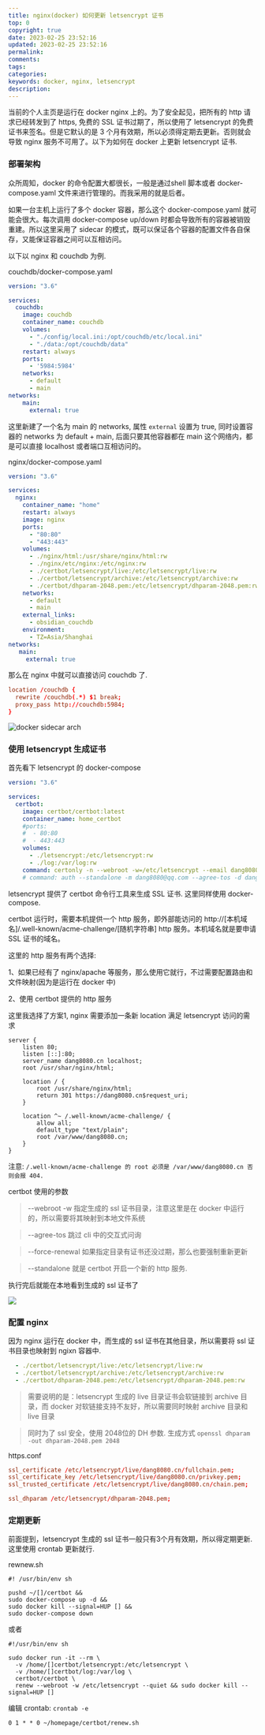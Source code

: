 ```yaml
---
title: nginx(docker) 如何更新 letsencrypt 证书
top: 0
copyright: true
date: 2023-02-25 23:52:16
updated: 2023-02-25 23:52:16
permalink:
comments:
tags:
categories:
keywords: docker, nginx, letsencrypt
description:
---
```

当前的个人主页是运行在 docker nginx 上的。为了安全起见，把所有的 http 请求已经转发到了 https, 免费的 SSL 证书过期了，所以使用了 letsencrypt 的免费证书来签名。但是它默认的是 3 个月有效期，所以必须得定期去更新。否则就会导致 nginx 服务不可用了。以下为如何在 docker 上更新 letsencrypt 证书.

<!-- more -->

### 部署架构

众所周知，docker 的命令配置大都很长，一般是通过shell 脚本或者 docker-compose.yaml 文件来进行管理的。而我采用的就是后者。

如果一台主机上运行了多个 docker 容器，那么这个 docker-compose.yaml 就可能会很大。每次调用 docker-compose up/down 时都会导致所有的容器被销毁重建。所以这里采用了 sidecar 的模式，既可以保证各个容器的配置文件各自保存，又能保证容器之间可以互相访问。

以下以 nginx 和 couchdb 为例.

couchdb/docker-compose.yaml

```yaml
version: "3.6"

services:
  couchdb:
    image: couchdb
    container_name: couchdb
    volumes:
      - "./config/local.ini:/opt/couchdb/etc/local.ini"
      - "./data:/opt/couchdb/data"
    restart: always
    ports:
      - '5984:5984'
    networks:
      - default
      - main
networks:
    main:
      external: true
```

这里新建了一个名为 main 的 networks, 属性 `external` 设置为 true, 同时设置容器的 networks 为 default + main, 后面只要其他容器都在 main 这个网络内，都是可以直接 localhost 或者端口互相访问的。

nginx/docker-compose.yaml

```yaml
version: "3.6"

services:
  nginx:
    container_name: "home"
    restart: always
    image: nginx
    ports:
      - "80:80"
      - "443:443"
    volumes:
      - ./nginx/html:/usr/share/nginx/html:rw
      - ./nginx/etc/nginx:/etc/nginx:rw
      - ./certbot/letsencrypt/live:/etc/letsencrypt/live:rw
      - ./certbot/letsencrypt/archive:/etc/letsencrypt/archive:rw
      - ./certbot/dhparam-2048.pem:/etc/letsencrypt/dhparam-2048.pem:rw
    networks:
      - default
      - main
    external_links:
      - obsidian_couchdb
    environment:
      - TZ=Asia/Shanghai
networks:
   main:
     external: true
```

那么在 nginx 中就可以直接访问 couchdb 了.

```conf
location /couchdb {
  rewrite /couchdb(.*) $1 break;
  proxy_pass http://couchdb:5984;
}
```

![docker sidecar arch](http://picbed.dang8080.cn/nginx-letsencrypt.png)

### 使用 letsencrypt 生成证书

首先看下 letsencrypt 的 docker-compose

```yaml
version: "3.6"

services:
  certbot:
    image: certbot/certbot:latest
    container_name: home_certbot
    #ports:
    #  - 80:80
    #  - 443:443
    volumes:
      - ./letsencrypt:/etc/letsencrypt:rw
      - ./log:/var/log:rw
    command: certonly -n --webroot -w=/etc/letsencrypt --email dang8080@qq.com -d dang8080.cn  --agree-tos --force-renewal
    # command: auth --standalone -m dang8080@qq.com --agree-tos -d dang8080.cn # 自动开启一个web服务，且外部能访问
```

letsencrypt 提供了 certbot 命令行工具来生成 SSL 证书. 这里同样使用 docker-compose.

certbot 运行时，需要本机提供一个 http 服务，即外部能访问的 http://[本机域名]/.well-known/acme-challenge/[随机字符串] http 服务。本机域名就是要申请 SSL 证书的域名。

这里的 http 服务有两个选择:

1、如果已经有了 nginx/apache 等服务，那么使用它就行，不过需要配置路由和文件映射(因为是运行在 docker 中)

2、使用 certbot 提供的 http 服务

这里我选择了方案1, nginx 需要添加一条新 location 满足 letsencrypt 访问的需求

```
server {
	listen 80;
	listen [::]:80;
	server_name dang8080.cn localhost;
	root /usr/shar/nginx/html;

	location / {
		root /usr/share/nginx/html;
		return 301 https://dang8080.cn$request_uri;
	}

	location ^~ /.well-known/acme-challenge/ {
		allow all;
		default_type "text/plain";
		root /var/www/dang8080.cn;
	}
}
```

注意: `/.well-known/acme-challenge 的 root 必须是 /var/www/dang8080.cn 否则会报 404.`

certbot 使用的参数

> --webroot -w 指定生成的 ssl 证书目录，注意这里是在 docker 中运行的，所以需要将其映射到本地文件系统

> --agree-tos 跳过 cli 中的交互式问询

> --force-renewal 如果指定目录有证书还没过期，那么也要强制重新更新

> --standalone 就是 certbot 开启一个新的 http 服务.

执行完后就能在本地看到生成的 ssl 证书了

![](http://picbed.dang8080.cn/202302261012588.png)

### 配置 nginx

因为 nginx 运行在 docker 中，而生成的 ssl 证书在其他目录，所以需要将 ssl 证书目录也映射到 ngixn 容器中.

```yaml
  - ./certbot/letsencrypt/live:/etc/letsencrypt/live:rw
  - ./certbot/letsencrypt/archive:/etc/letsencrypt/archive:rw
  - ./certbot/dhparam-2048.pem:/etc/letsencrypt/dhparam-2048.pem:rw
```

> 需要说明的是：letsencrypt 生成的 live 目录证书会软链接到 archive 目录，而 docker 对软链接支持不友好，所以需要同时映射 archive 目录和 live 目录

> 同时为了 ssl 安全，使用 2048位的 DH 参数. 生成方式 `openssl dhparam -out dhparam-2048.pem 2048`

https.conf

```conf
ssl_certificate /etc/letsencrypt/live/dang8080.cn/fullchain.pem;
ssl_certificate_key /etc/letsencrypt/live/dang8080.cn/privkey.pem;
ssl_trusted_certificate /etc/letsencrypt/live/dang8080.cn/chain.pem;

ssl_dhparam /etc/letsencrypt/dhparam-2048.pem;
```

### 定期更新

前面提到，letsencrypt 生成的 ssl 证书一般只有3个月有效期，所以得定期更新.这里使用 crontab 更新就行.

rewnew.sh

```shell
#! /usr/bin/env sh

pushd ~/[]/certbot &&
sudo docker-compose up -d &&
sudo docker kill --signal=HUP [] &&
sudo docker-compose down
```

或者

```shell
#!/usr/bin/env sh

sudo docker run -it --rm \
  -v /home/[]certbot/letsencrypt:/etc/letsencrypt \
  -v /home/[]certbot/log:/var/log \
  certbot/certbot \
  renew --webroot -w /etc/letsencrypt --quiet && sudo docker kill --signal=HUP []
```

编辑 crontab: `crontab -e`

```shell
0 1 * * 0 ~/homepage/certbot/renew.sh
```
